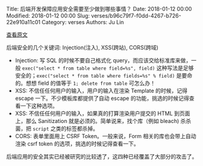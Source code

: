 Title: 后端开发保障应用安全需要至少做到哪些事情？
Date: 2018-01-12 00:00
Modified: 2018-01-12 00:00
Slug: verses/b96c79f7-f0dd-4267-b726-22e910a11c01
Category: verses
Authors: Ju Lin

[查看原文](https://dev.to/restoreddev/four-tips-for-a-more-secure-website-52ip)

后端安全的几个关键词: Injection(注入), XSS(跨站), CORS(跨域)

* Injection: 写 SQL 的时候不要自己格式化 query，而应该交给标准库来做，一般 `exec("select * from table where field=%s", field)` 这种写法是足够安全的；`exec("select * from table where fields=%s" % field)` 是要命的。想想 field 的值等于 `1; delete from table` 可怎么办！
* XSS: 不信任任何用户的输入，用户的输入在渲染 Template 的时候，记得 escape 一下。不少模板库都提供了自动 escape 的功能，挑选的时候记得查看一下这种选项。
* XSS: 不信任任何用户的输入，如果真的打算渲染用户提交的 HTML 到页面上，那么 Sanitization 就是必须的。简单说来，找个库（例如 bleach) 杀杀菌，把 `script` 之类的标签都杀掉。
* CORS: 表单里面用上 CSRF Token。一般来说，Form 相关的库也会带上自动渲染 csrf token 的选项，挑选的时候记得查看一下。

后端应用的安全其实已经被研究的比较透了，这四种已经覆盖了大部分的攻击了。
